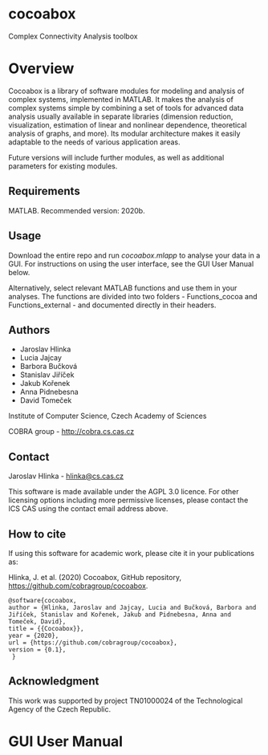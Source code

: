 # cocoabox
Complex Connectivity Analysis toolbox

# Overview

Cocoabox is a library of software modules for modeling and analysis of complex systems, implemented in MATLAB. It makes the analysis of complex systems simple by combining a set of tools for advanced data analysis usually available in separate libraries (dimension reduction, visualization, estimation of linear and nonlinear dependence, theoretical analysis of graphs, and more). Its modular architecture makes it easily adaptable to the needs of various application areas. 

Future versions will include further modules, as well as additional parameters for existing modules.

## Requirements
MATLAB. Recommended version: 2020b.

## Usage
Download the entire repo and run *cocoabox.mlapp* to analyse your data in a GUI. For instructions on using the user interface, see the GUI User Manual below.

Alternatively, select relevant MATLAB functions and use them in your analyses. The functions are divided into two folders - Functions_cocoa and Functions_external - and documented directly in their headers. 

## Authors 
- Jaroslav Hlinka
- Lucia Jajcay
- Barbora Bučková
- Stanislav Jiříček
- Jakub Kořenek
- Anna Pidnebesna
- David Tomeček

Institute of Computer Science, Czech Academy of Sciences

COBRA group - http://cobra.cs.cas.cz 

## Contact
Jaroslav Hlinka - hlinka@cs.cas.cz

This software is made available under the AGPL 3.0 licence. For other licensing options including more permissive licenses, please contact the ICS CAS using the contact email address above.

## How to cite
If using this software for academic work, please cite it in your publications as:

Hlinka, J. et al. (2020) Cocoabox, GitHub repository, https://github.com/cobragroup/cocoabox.

```
@software{cocoabox, 
author = {Hlinka, Jaroslav and Jajcay, Lucia and Bučková, Barbora and Jiříček, Stanislav and Kořenek, Jakub and Pidnebesna, Anna and Tomeček, David}, 
title = {{Cocoabox}}, 
year = {2020}, 
url = {https://github.com/cobragroup/cocoabox},
version = {0.1}, 
 }
```

## Acknowledgment
This work was supported by project TN01000024 of the Technological Agency of the Czech Republic.


# GUI User Manual
